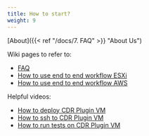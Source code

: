 ```yaml
---
title: How to start?
weight: 9
---
```


[About]({{< ref "/docs/7. FAQ" >}} "About Us")

Wiki pages to refer to: 
- [FAQ](https://github.com/filetrust/cdr-plugin-folder-to-folder/blob/develop/website/content/docs/7.%20FAQ.md)
- [How to use end to end workflow ESXi](https://github.com/filetrust/cdr-plugin-folder-to-folder/blob/develop/website/content/docs/4.%20How%20to%20use%20end%20to%20end%20workflow%20ESXi.md)
- [How to use end to end workflow AWS](https://github.com/filetrust/cdr-plugin-folder-to-folder/blob/develop/website/content/docs/5.%20How%20to%20use%20end%20to%20end%20workflow%20in%20AWS.md)

Helpful videos:
- [How to deploy CDR Plugin VM](https://www.loom.com/share/ab2b8904104843c5af424484c57a380a)
- [How to ssh to CDR Plugin VM](https://www.loom.com/share/ab2b8904104843c5af424484c57a380a)
- [How to run tests on CDR Plugin VM](https://www.youtube.com/watch?v=VVLtm7BAK9A&ab_channel=GlasswallEngineering)
